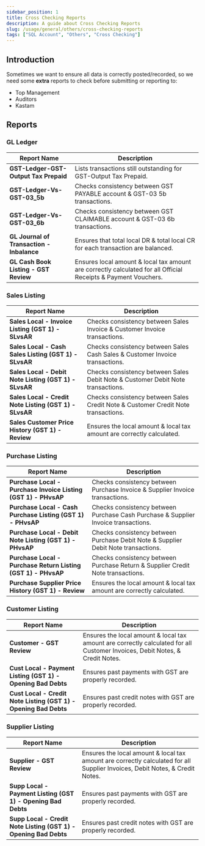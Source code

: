 ```yaml
---
sidebar_position: 1
title: Cross Checking Reports
description: A guide about Cross Checking Reports
slug: /usage/general/others/cross-checking-reports
tags: ["SQL Account", "Others", "Cross Checking"]
---
```


## Introduction

Sometimes we want to ensure all data is correctly posted/recorded, so we need some **extra** reports to check before submitting or reporting to:

- Top Management
- Auditors
- Kastam

## Reports

### GL Ledger

| Report Name | Description |
|--------------|-------------|
| **GST-Ledger-GST-Output Tax Prepaid** | Lists transactions still outstanding for GST-Output Tax Prepaid. |
| **GST-Ledger-Vs-GST-03_5b** | Checks consistency between GST PAYABLE account & GST-03 5b transactions. |
| **GST-Ledger-Vs-GST-03_6b** | Checks consistency between GST CLAIMABLE account & GST-03 6b transactions. |
| **GL Journal of Transaction - Inbalance** | Ensures that total local DR & total local CR for each transaction are balanced. |
| **GL Cash Book Listing - GST Review** | Ensures local amount & local tax amount are correctly calculated for all Official Receipts & Payment Vouchers. |

### Sales Listing

| Report Name | Description |
|--------------|-------------|
| **Sales Local - Invoice Listing (GST 1) - SLvsAR** | Checks consistency between Sales Invoice & Customer Invoice transactions. |
| **Sales Local - Cash Sales Listing (GST 1) - SLvsAR** | Checks consistency between Sales Cash Sales & Customer Invoice transactions. |
| **Sales Local - Debit Note Listing (GST 1) - SLvsAR** | Checks consistency between Sales Debit Note & Customer Debit Note transactions. |
| **Sales Local - Credit Note Listing (GST 1) - SLvsAR** | Checks consistency between Sales Credit Note & Customer Credit Note transactions. |
| **Sales Customer Price History (GST 1) - Review** | Ensures the local amount & local tax amount are correctly calculated. |

### Purchase Listing

| Report Name | Description |
|--------------|-------------|
| **Purchase Local - Purchase Invoice Listing (GST 1) - PHvsAP** | Checks consistency between Purchase Invoice & Supplier Invoice transactions. |
| **Purchase Local - Cash Purchase Listing (GST 1) - PHvsAP** | Checks consistency between Purchase Cash Purchase & Supplier Invoice transactions. |
| **Purchase Local - Debit Note Listing (GST 1) - PHvsAP** | Checks consistency between Purchase Debit Note & Supplier Debit Note transactions. |
| **Purchase Local - Purchase Return Listing (GST 1) - PHvsAP** | Checks consistency between Purchase Return & Supplier Credit Note transactions. |
| **Purchase Supplier Price History (GST 1) - Review** | Ensures the local amount & local tax amount are correctly calculated. |

### Customer Listing

| Report Name | Description |
|--------------|-------------|
| **Customer - GST Review** | Ensures the local amount & local tax amount are correctly calculated for all Customer Invoices, Debit Notes, & Credit Notes. |
| **Cust Local - Payment Listing (GST 1) - Opening Bad Debts** | Ensures past payments with GST are properly recorded. |
| **Cust Local - Credit Note Listing (GST 1) - Opening Bad Debts** | Ensures past credit notes with GST are properly recorded. |

### Supplier Listing

| Report Name | Description |
|--------------|-------------|
| **Supplier - GST Review** | Ensures the local amount & local tax amount are correctly calculated for all Supplier Invoices, Debit Notes, & Credit Notes. |
| **Supp Local - Payment Listing (GST 1) - Opening Bad Debts** | Ensures past payments with GST are properly recorded. |
| **Supp Local - Credit Note Listing (GST 1) - Opening Bad Debts** | Ensures past credit notes with GST are properly recorded. |
